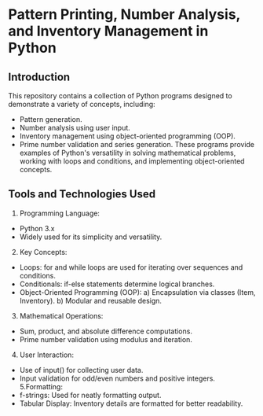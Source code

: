 # Pattern Printing, Number Analysis, and Inventory Management in Python

## Introduction
This repository contains a collection of Python programs designed to demonstrate a variety of concepts, including:

- Pattern generation.
- Number analysis using user input.
- Inventory management using object-oriented programming (OOP).
- Prime number validation and series generation.
These programs provide examples of Python's versatility in solving mathematical problems, working with loops and conditions, and implementing object-oriented concepts.

## Tools and Technologies Used 

1. Programming Language:
- Python 3.x
- Widely used for its simplicity and versatility.
2. Key Concepts:
- Loops: for and while loops are used for iterating over sequences and conditions.
- Conditionals: if-else statements determine logical branches.
- Object-Oriented Programming (OOP):
a) Encapsulation via classes (Item, Inventory).
b) Modular and reusable design.
3. Mathematical Operations:
- Sum, product, and absolute difference computations.
- Prime number validation using modulus and iteration.
4. User Interaction:
- Use of input() for collecting user data.
- Input validation for odd/even numbers and positive integers.
5.Formatting:
- f-strings: Used for neatly formatting output.
- Tabular Display: Inventory details are formatted for better readability.
